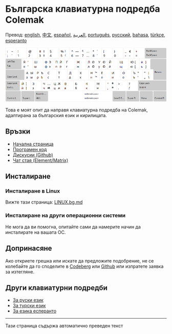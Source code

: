 # Българска клавиатурна подредба Colemak

Превод: [english](README.md), [中文](README.zh-CN.md), [español](README.es.md), [العربية](README.ar.md), [português](README.pt.md), [русский](README.ru.md), [bahasa](README.id.md), [türkçe](README.tr.md), [esperanto](README.eo.md)

![Прегледайте българския Колемак](./media/preview.png)

Това е моят опит да направя клавиатурна подредба на Colemak, адаптирана за българския език и кирилицата.

## Връзки

* [Начална страница](https://salif.github.io/colemak-bg/)
* [Програмен код](https://codeberg.org/salif/colemak-bg)
* [Дискусии (Github)](https://github.com/salif/colemak-bg/discussions)
* [Чат стая (Element/Matrix)](https://matrix.to/#/#salif-colemak:mozilla.org)

## Инсталиране

### Инсталиране в Linux

Вижте тази страница: [LINUX.bg.md](./LINUX.bg.md)

### Инсталиране на други операционни системи

Не мога да ви помогна, опитайте сами да намерите начин да инсталирате на вашата ОС.

## Допринасяне

Ако откриете грешка или искате да предложите подобрение, не се колебайте да го споделите в [Codeberg] или [Github] или изпратете заявка за изтегляне.

[Github]: https://github.com/salif/colemak-bg/discussions
[Codeberg]: https://codeberg.org/salif/colemak-bg/issues

## Други клавиатурни подредби

* [За руски език](https://salif.github.io/colemak-ru/)
* [За турски език](https://salif.github.io/colemak-tr/)
* [За езика есперанто](https://salif.github.io/colemak-eo/)

---

Тази страница съдържа автоматично преведен текст
